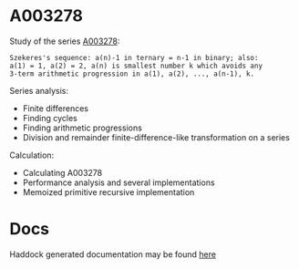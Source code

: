 # A003278

Study of the series [A003278](http://oeis.org/A003278):

```
Szekeres's sequence: a(n)-1 in ternary = n-1 in binary; also:
a(1) = 1, a(2) = 2, a(n) is smallest number k which avoids any
3-term arithmetic progression in a(1), a(2), ..., a(n-1), k.
```

Series analysis:

- Finite differences
- Finding cycles
- Finding arithmetic progressions
- Division and remainder finite-difference-like transformation on a series

Calculation:

- Calculating A003278
- Performance analysis and several implementations
- Memoized primitive recursive implementation

# Docs

Haddock generated documentation may be found [here](https://michaeljklein.github.io/A003278/)

